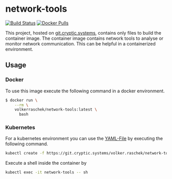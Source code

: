 # network-tools

[![Build Status](https://drone.cryptic.systems/api/badges/volker.raschek/network-tools/status.svg)](https://drone.cryptic.systems/volker.raschek/network-tools)
[![Docker Pulls](https://img.shields.io/docker/pulls/volkerraschek/network-tools)](https://hub.docker.com/r/volkerraschek/network-tools)

This project, hosted on
[git.cryptic.systems](https://git.cryptic.systems/volker.raschek/network-tools),
contains only files to build the container image. The container image contains
network tools to analyse or monitor network communication. This can be helpful
in a containerized environment.

## Usage

### Docker

To use this image execute the following command in a docker environment.

```bash
$ docker run \
    --rm \
    volkerraschek/network-tools:latest \
      bash
```

### Kubernetes

For a kubernetes environment you can use the [YAML-File](network-tools.yaml) by
executing the following command.

```bash
kubectl create -f https://git.cryptic.systems/volker.raschek/network-tools/raw/branch/master/network-tools.yml
```

Execute a shell inside the container by

```bash
kubectl exec -it network-tools -- sh
```
